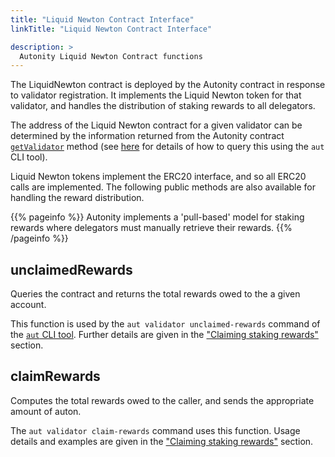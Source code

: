 ```yaml
---
title: "Liquid Newton Contract Interface"
linkTitle: "Liquid Newton Contract Interface"

description: >
  Autonity Liquid Newton Contract functions
---
```


The LiquidNewton contract is deployed by the Autonity contract in response to validator registration.  It implements the Liquid Newton token for that validator, and handles the distribution of staking rewards to all delegators.

The address of the Liquid Newton contract for a given validator can be determined by the information returned from the Autonity contract [`getValidator`](/reference/api/aut/#getvalidator) method (see [here](/howto/transfer-lntn/) for details of how to query this using the `aut` CLI tool).

Liquid Newton tokens implement the ERC20 interface, and so all ERC20 calls are implemented.  The following public methods are also available for handling the reward distribution.

{{% pageinfo %}}
Autonity implements a 'pull-based' model for staking rewards where delegators must manually retrieve their rewards.
{{% /pageinfo %}}

## unclaimedRewards

Queries the contract and returns the total rewards owed to the a given account.

This function is used by the `aut validator unclaimed-rewards` command of the [`aut` CLI tool](/howto/setup-autcli/).  Further details are given in the ["Claiming staking rewards"](/howto/claim-rewards/#get-reward-balance) section.

## claimRewards

Computes the total rewards owed to the caller, and sends the appropriate amount of auton.

The `aut validator claim-rewards` command uses this function.  Usage details and examples are given in the ["Claiming staking rewards"](/howto/claim-rewards/#claim-rewards) section.
